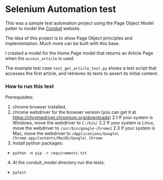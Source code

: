 # Selenium Automation test 

This was a sample test automation project using the Page Object Model patter to model the [Conduit](https://realworld.svelte.dev/) website.

The idea of this project is to show Page Object principles and implementation. Much more can be built with this base.

I created a model for the Home Page model that returns an Article Page when the `access_article` is used.

The example test case `test_get_article_text.py` shows a test script that accesses the first article, and retrieves its texts to assert its initial content.

### How to run this test
Prerequisites: 

1. chrome browser installed,
2. chrome webdriver for the browser version (you can get it at https://chromedriver.chromium.org/downloads)
2.1 If your system is Windows, move the webdriver to `C:/bin/`
2.2 If your system is Linux, move the webdriver to  `/usr/bin/google-chrome1`
2.3 If your system is Mac, move the webdriver to 	`/Applications/Google\ Chrome.app/Contents/MacOS/Google\ Chrome`
3. Install python packages:
- `python -m pip -r requirements.txt`
4. At the conduit_model directory run the tests:
- `pytest`
